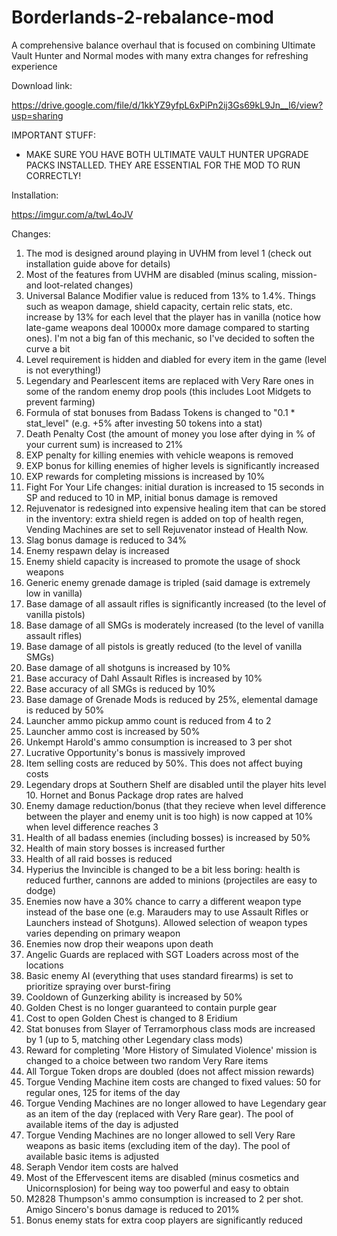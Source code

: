 # Borderlands-2-rebalance-mod
A comprehensive balance overhaul that is focused on combining Ultimate Vault Hunter and Normal modes with many extra changes for refreshing experience

Download link:

https://drive.google.com/file/d/1kkYZ9yfpL6xPiPn2ij3Gs69kL9Jn__l6/view?usp=sharing

IMPORTANT STUFF:

* MAKE SURE YOU HAVE BOTH ULTIMATE VAULT HUNTER UPGRADE PACKS INSTALLED. THEY ARE ESSENTIAL FOR THE MOD TO RUN CORRECTLY!

Installation:

https://imgur.com/a/twL4oJV

Changes:

1. The mod is designed around playing in UVHM from level 1 (check out installation guide above for details)
2. Most of the features from UVHM are disabled (minus scaling, mission- and loot-related changes)
3. Universal Balance Modifier value is reduced from 13% to 1.4%. Things such as weapon damage, shield capacity, certain relic stats, etc. increase by 13% for each level that the player has in vanilla (notice how late-game weapons deal 10000x more damage compared to starting ones). I'm not a big fan of this mechanic, so I've decided to soften the curve a bit
4. Level requirement is hidden and diabled for every item in the game (level is not everything!)
5. Legendary and Pearlescent items are replaced with Very Rare ones in some of the random enemy drop pools (this includes Loot Midgets to prevent farming)
6. Formula of stat bonuses from Badass Tokens is changed to "0.1 * stat_level" (e.g. +5% after investing 50 tokens into a stat)
7. Death Penalty Cost (the amount of money you lose after dying in % of your current sum) is increased to 21%
8. EXP penalty for killing enemies with vehicle weapons is removed
9. EXP bonus for killing enemies of higher levels is significantly increased
10. EXP rewards for completing missions is increased by 10%
11. Fight For Your Life changes: initial duration is increased to 15 seconds in SP and reduced to 10 in MP, initial bonus damage is removed
12. Rejuvenator is redesigned into expensive healing item that can be stored in the inventory: extra shield regen is added on top of health regen, Vending Machines are set to sell Rejuvenator instead of Health Now.
13. Slag bonus damage is reduced to 34%
14. Enemy respawn delay is increased
15. Enemy shield capacity is increased to promote the usage of shock weapons
16. Generic enemy grenade damage is tripled (said damage is extremely low in vanilla)
17. Base damage of all assault rifles is significantly increased (to the level of vanilla pistols)
18. Base damage of all SMGs is moderately increased (to the level of vanilla assault rifles)
19. Base damage of all pistols is greatly reduced (to the level of vanilla SMGs)
20. Base damage of all shotguns is increased by 10%
21. Base accuracy of Dahl Assault Rifles is increased by 10%
22. Base accuracy of all SMGs is reduced by 10%
23. Base damage of Grenade Mods is reduced by 25%, elemental damage is reduced by 50%
24. Launcher ammo pickup ammo count is reduced from 4 to 2
25. Launcher ammo cost is increased by 50%
26. Unkempt Harold's ammo consumption is increased to 3 per shot
27. Lucrative Opportunity's bonus is massively improved
28. Item selling costs are reduced by 50%. This does not affect buying costs
29. Legendary drops at Southern Shelf are disabled until the player hits level 10. Hornet and Bonus Package drop rates are halved
30. Enemy damage reduction/bonus (that they recieve when level difference between the player and enemy unit is too high) is now capped at 10% when level difference reaches 3
31. Health of all badass enemies (including bosses) is increased by 50%
32. Health of main story bosses is increased further 
33. Health of all raid bosses is reduced
34. Hyperius the Invincible is changed to be a bit less boring: health is reduced further, cannons are added to minions (projectiles are easy to dodge)
35. Enemies now have a 30% chance to carry a different weapon type instead of the base one (e.g. Marauders may to use Assault Rifles or Launchers instead of Shotguns). Allowed selection of weapon types varies depending on primary weapon
36. Enemies now drop their weapons upon death
37. Angelic Guards are replaced with SGT Loaders across most of the locations
38. Basic enemy AI (everything that uses standard firearms) is set to prioritize spraying over burst-firing
39. Cooldown of Gunzerking ability is increased by 50%
40. Golden Chest is no longer guaranteed to contain purple gear
41. Cost to open Golden Chest is changed to 8 Eridium
42. Stat bonuses from Slayer of Terramorphous class mods are increased by 1 (up to 5, matching other Legendary class mods)
43. Reward for completing 'More History of Simulated Violence' mission is changed to a choice between two random Very Rare items
44. All Torgue Token drops are doubled (does not affect mission rewards)
45. Torgue Vending Machine item costs are changed to fixed values: 50 for regular ones, 125 for items of the day
46. Torgue Vending Machines are no longer allowed to have Legendary gear as an item of the day (replaced with Very Rare gear). The pool of available items of the day is adjusted
47. Torgue Vending Machines are no longer allowed to sell Very Rare weapons as basic items (excluding item of the day). The pool of available basic items is adjusted
48. Seraph Vendor item costs are halved
49. Most of the Effervescent items are disabled (minus cosmetics and Unicornsplosion) for being way too powerful and easy to obtain
50. M2828 Thumpson's ammo consumption is increased to 2 per shot. Amigo Sincero's bonus damage is reduced to 201%
51. Bonus enemy stats for extra coop players are significantly reduced
